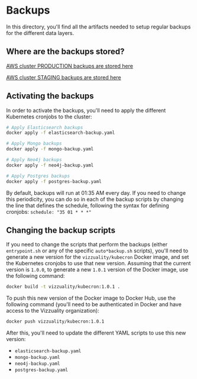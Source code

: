 # Backups

In this directory, you'll find all the artifacts needed to setup regular backups for the different data layers.

## Where are the backups stored?

[AWS cluster PRODUCTION backups are stored here](https://s3.console.aws.amazon.com/s3/buckets/wri-api-production-backups/?region=us-east-1)

[AWS cluster STAGING backups are stored here](https://s3.console.aws.amazon.com/s3/buckets/wri-api-staging-backups/?region=us-east-1)

## Activating the backups

In order to activate the backups, you'll need to apply the different Kubernetes cronjobs to the cluster:

```bash
# Apply Elasticsearch backups
docker apply -f elasticsearch-backup.yaml

# Apply Mongo backups
docker apply -f mongo-backup.yaml

# Apply Neo4j backups
docker apply -f neo4j-backup.yaml

# Apply Postgres backups
docker apply -f postgres-backup.yaml
```

By default, backups will run at 01:35 AM every day. If you need to change this periodicity, you can do so in each of the backup scripts by changing the line that defines the schedule, following the syntax for defining cronjobs: `schedule: "35 01 * * *"`

## Changing the backup scripts

If you need to change the scripts that perform the backups (either `entrypoint.sh` or any of the specific `auto*backup.sh` scripts), you'll need to generate a new version for the `vizzuality/kubecron` Docker image, and set the Kubernetes cronjobs to use that new version. Assuming that the current version is `1.0.0`, to generate a new `1.0.1` version of the Docker image, use the following command:

```bash
docker build -t vizzuality/kubecron:1.0.1 .
```

To push this new version of the Docker image to Docker Hub, use the following command (you'll need to be authenticated in Docker and have access to the Vizzuality organization):

```bash
docker push vizzuality/kubecron:1.0.1
```

After this, you'll need to update the different YAML scripts to use this new version:

* `elasticsearch-backup.yaml`
* `mongo-backup.yaml`
* `neo4j-backup.yaml`
* `postgres-backup.yaml`
